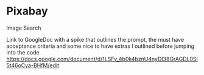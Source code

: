 # Pixabay
Image Search


Link to GoogleDoc with a spike that outlines the prompt, the must have acceptance criteria and some nice to have extras I outlined before jumping into the code https://docs.google.com/document/d/1LSFv_4b0k4bznU4nyDI38GrAGDL0Sl5t46oCya-BHfM/edit